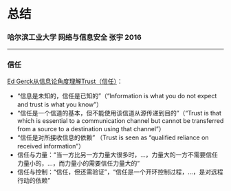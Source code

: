 # 总结

### 哈尔滨工业大学 网络与信息安全 张宇 2016

---

### 信任


[Ed Gerck从信息论角度理解Trust（信任）](supplyments/Trust-as-Qualified-Reliance-on-Information.pdf)：

- “信息是未知的，信任是已知的”（“Information is what you do not expect and trust is what you know”）
- “信任是一个信道的基本，但不能使用该信道从源传递到目的”（“Trust is that which is essential to a communication channel but cannot be transferred from a source to a destination using that channel”）
- “信任是对所接收信息的依赖” （Trust is seen as “qualified reliance on received information”）
- 信任与力量：“当一方比另一方力量大很多时，...，力量大的一方不需要信任力量小的，...，而力量小的需要信任力量大的”
- 信任与控制：“信任，但还需验证”，“信任是一个开环控制过程，...，是对远程行动的依赖”
